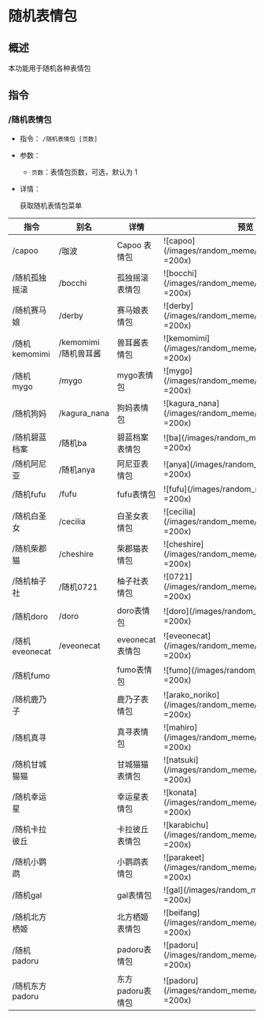 # 随机表情包

## 概述

本功能用于随机各种表情包

## 指令

### /随机表情包

- 指令： `/随机表情包 [页数]`

- 参数：

  - `页数`：表情包页数，可选，默认为 1

- 详情：

  获取随机表情包菜单

|指令|别名|详情|预览|
|---|---|---|---|
|/capoo|/咖波|Capoo 表情包|![capoo](/images/random_meme/capoo.webp =200x)|
|/随机孤独摇滚|/bocchi|孤独摇滚表情包|![bocchi](/images/random_meme/bocchi.webp =200x)|
|/随机赛马娘|/derby|赛马娘表情包|![derby](/images/random_meme/derby.webp =200x)|
|/随机kemomimi|/kemomimi<br/>/随机兽耳酱|兽耳酱表情包|![kemomimi](/images/random_meme/kemomimi.webp =200x)|
|/随机mygo|/mygo|mygo表情包|![mygo](/images/random_meme/mygo.webp =200x)|
|/随机狗妈|/kagura_nana|狗妈表情包|![kagura_nana](/images/random_meme/kagura_nana.webp =200x)|
|/随机碧蓝档案|/随机ba|碧蓝档案表情包|![ba](/images/random_meme/ba.webp =200x)|
|/随机阿尼亚|/随机anya|阿尼亚表情包|![anya](/images/random_meme/anya.webp =200x)|
|/随机fufu|/fufu|fufu表情包|![fufu](/images/random_meme/fufu.webp =200x)|
|/随机白圣女|/cecilia|白圣女表情包|![cecilia](/images/random_meme/cecilia.webp =200x)|
|/随机柴郡猫|/cheshire|柴郡猫表情包|![cheshire](/images/random_meme/cheshire.webp =200x)|
|/随机柚子社|/随机0721|柚子社表情包|![0721](/images/random_meme/0721.webp =200x)|
|/随机doro|/doro|doro表情包|![doro](/images/random_meme/doro.webp =200x)|
|/随机eveonecat|/eveonecat|eveonecat表情包|![eveonecat](/images/random_meme/eveonecat.webp =200x)|
|/随机fumo||fumo表情包|![fumo](/images/random_meme/fumo.webp =200x)|
|/随机鹿乃子||鹿乃子表情包|![arako_noriko](/images/random_meme/arako_noriko.webp =200x)|
|/随机真寻||真寻表情包|![mahiro](/images/random_meme/mahiro.webp =200x)|
|/随机甘城猫猫||甘城猫猫表情包|![natsuki](/images/random_meme/natsuki.webp =200x)|
|/随机幸运星||幸运星表情包|![konata](/images/random_meme/konata.webp =200x)|
|/随机卡拉彼丘||卡拉彼丘表情包|![karabichu](/images/random_meme/karabichu.webp =200x)|
|/随机小鹦鹉||小鹦鹉表情包|![parakeet](/images/random_meme/parakeet.webp =200x)|
|/随机gal||gal表情包|![gal](/images/random_meme/gal.webp =200x)|
|/随机北方栖姬||北方栖姬表情包|![beifang](/images/random_meme/beifang.webp =200x)|
|/随机padoru||padoru表情包|![padoru](/images/random_meme/all_padoru.webp =200x)|
|/随机东方padoru||东方padoru表情包|![padoru](/images/random_meme/padoru.webp =200x)|
